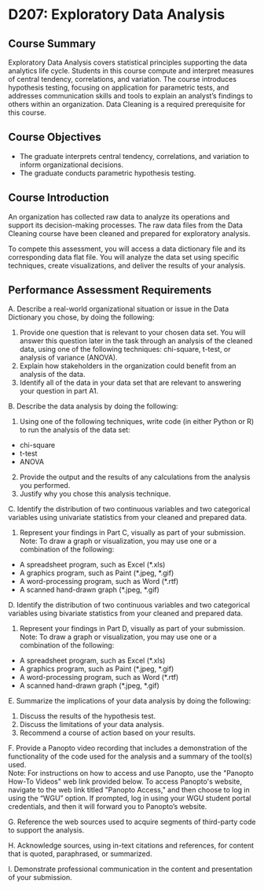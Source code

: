 # D207: Exploratory Data Analysis

## Course Summary
Exploratory Data Analysis covers statistical principles supporting the data analytics life cycle. Students in this course compute and interpret measures of central tendency, correlations, and variation. The course introduces hypothesis testing, focusing on application for parametric tests, and addresses communication skills and tools to explain an analyst’s findings to others within an organization. Data Cleaning is a required prerequisite for this course.

## Course Objectives
* The graduate interprets central tendency, correlations, and variation to inform organizational decisions.
* The graduate conducts parametric hypothesis testing.

## Course Introduction
An organization has collected raw data to analyze its operations and support its decision-making processes. The raw data files from the Data Cleaning course have been cleaned and prepared for exploratory analysis.

To compete this assessment, you will access a data dictionary file and its corresponding data flat file. You will analyze the data set using specific techniques, create visualizations, and deliver the results of your analysis.

## Performance Assessment Requirements
A.  Describe a real-world organizational situation or issue in the Data Dictionary you chose, by doing the following:
1.  Provide one question that is relevant to your chosen data set. You will answer this question later in the task through an analysis of the cleaned data, using one of the following techniques: chi-square, t-test, or analysis of variance (ANOVA).
2.  Explain how stakeholders in the organization could benefit from an analysis of the data.
3.  Identify all of the data in your data set that are relevant to answering your question in part A1.

B.  Describe the data analysis by doing the following:
1.  Using one of the following techniques, write code (in either Python or R) to run the analysis of the data set:
* chi-square
* t-test
* ANOVA
2.  Provide the output and the results of any calculations from the analysis you performed.
3.  Justify why you chose this analysis technique.

C.  Identify the distribution of two continuous variables and two categorical variables using univariate statistics from your cleaned and prepared data.
1. Represent your findings in Part C, visually as part of your submission.<br>
Note: To draw a graph or visualization, you may use one or a combination of the following:
* A spreadsheet program, such as Excel (*.xls)
* A graphics program, such as Paint (*.jpeg, *.gif)
* A word-processing program, such as Word (*.rtf)
* A scanned hand-drawn graph (*.jpeg, *.gif)

D.  Identify the distribution of two continuous variables and two categorical variables using bivariate statistics from your cleaned and prepared data.
1. Represent your findings in Part D, visually as part of your submission.<br>
Note: To draw a graph or visualization, you may use one or a combination of the following:
* A spreadsheet program, such as Excel (*.xls)
* A graphics program, such as Paint (*.jpeg, *.gif)
* A word-processing program, such as Word (*.rtf)
* A scanned hand-drawn graph (*.jpeg, *.gif)

E.  Summarize the implications of your data analysis by doing the following:
1.  Discuss the results of the hypothesis test.
2.  Discuss the limitations of your data analysis.
3.  Recommend a course of action based on your results.

F.  Provide a Panopto video recording that includes a demonstration of the functionality of the code used for the analysis and a summary of the tool(s) used.<br>
Note: For instructions on how to access and use Panopto, use the "Panopto How-To Videos" web link provided below. To access Panopto's website, navigate to the web link titled "Panopto Access," and then choose to log in using the “WGU” option. If prompted, log in using your WGU student portal credentials, and then it will forward you to Panopto’s website.

G.  Reference the web sources used to acquire segments of third-party code to support the analysis. 

H.  Acknowledge sources, using in-text citations and references, for content that is quoted, paraphrased, or summarized.

I.   Demonstrate professional communication in the content and presentation of your submission.
